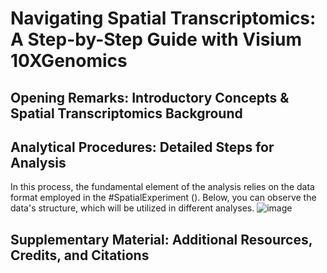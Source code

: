# Navigating Spatial Transcriptomics: A Step-by-Step Guide with Visium 10XGenomics
## Opening Remarks: Introductory Concepts & Spatial Transcriptomics Background ##

## Analytical Procedures: Detailed Steps for Analysis ##

In this process, the fundamental element of the analysis relies on the data format employed in the #SpatialExperiment (). Below, you can observe the data's structure, which will be utilized in different analyses.
![image](https://github.com/Pedramto89/Spatial-Transcriptomics-Data-Analysis/assets/85902042/bef47d30-f2d7-45a5-9ed1-58ddf72a3686)

## Supplementary Material: Additional Resources, Credits, and Citations ##






